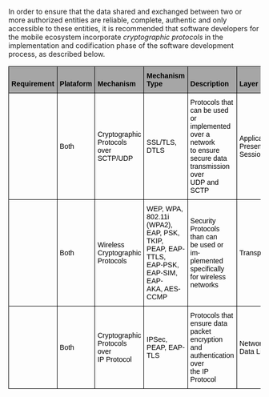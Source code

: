 In order to ensure that the data shared and exchanged between two or more authorized entities are reliable, complete, authentic and only accessible to these entities, it is recommended that software developers for the mobile ecosystem incorporate *cryptographic protocols* in the implementation and codification phase of the software development process, as described below.


<style type="text/css">
.tg  {border-collapse:collapse;border-spacing:0;}
.tg td{border-color:black;border-style:solid;border-width:1px;font-family:Arial, sans-serif;font-size:14px;
  overflow:hidden;padding:10px 5px;word-break:normal;}
.tg th{border-color:black;border-style:solid;border-width:1px;font-family:Arial, sans-serif;font-size:14px;
  font-weight:normal;overflow:hidden;padding:10px 5px;word-break:normal;}
.tg .tg-iuxe{background-color:#A6A6A6;font-weight:bold;text-align:left;vertical-align:bottom}
.tg .tg-7zrl{text-align:left;vertical-align:bottom}
</style>
<table class="tg">
<thead>
  <tr>
    <th class="tg-iuxe"><span style="font-weight:700;font-style:normal;text-decoration:none;color:black;background-color:#A6A6A6">Requirement</span></th>
    <th class="tg-iuxe"><span style="font-weight:700;font-style:normal;text-decoration:none;color:black;background-color:#A6A6A6">Plataform</span></th>
    <th class="tg-iuxe"><span style="font-weight:700;font-style:normal;text-decoration:none;color:black;background-color:#A6A6A6">Mechanism</span></th>
    <th class="tg-iuxe"><span style="font-weight:700;font-style:normal;text-decoration:none;color:black;background-color:#A6A6A6">Mechanism Type</span></th>
    <th class="tg-iuxe"><span style="font-weight:700;font-style:normal;text-decoration:none;color:black;background-color:#A6A6A6">Description</span></th>
    <th class="tg-iuxe"><span style="font-weight:700;font-style:normal;text-decoration:none;color:black;background-color:#A6A6A6">Layer</span></th>
  </tr>
</thead>
<tbody>
  <tr>
    <td class="tg-0lax"></td>
    <td class="tg-0lax"><span style="font-weight:400;font-style:normal;text-decoration:none;color:black">Both</span></td>
    <td class="tg-0lax"><span style="font-weight:400;font-style:normal;text-decoration:none;color:black">Cryptographic </span><br><span style="font-weight:400;font-style:normal;text-decoration:none;color:black">Protocols over </span><br><span style="font-weight:400;font-style:normal;text-decoration:none;color:black">SCTP/UDP</span></td>
    <td class="tg-0lax"><span style="font-weight:400;font-style:normal;text-decoration:none;color:black">SSL/TLS, DTLS</span> </td>
    <td class="tg-0lax"><span style="font-weight:400;font-style:normal;text-decoration:none;color:black">Protocols that can be used </span><br><span style="font-weight:400;font-style:normal;text-decoration:none;color:black">or implemented over a network </span><br><span style="font-weight:400;font-style:normal;text-decoration:none;color:black">to ensure secure data transmission over</span><br><span style="font-weight:400;font-style:normal;text-decoration:none;color:black"> UDP and SCTP</span> </td>
    <td class="tg-0lax"><span style="font-weight:400;font-style:normal;text-decoration:none;color:black">Application, </span><br><span style="font-weight:400;font-style:normal;text-decoration:none;color:black">Presentation, </span><br><span style="font-weight:400;font-style:normal;text-decoration:none;color:black">Session</span> </td>
  </tr>
  <tr>
    <td class="tg-0lax"></td>
    <td class="tg-0lax"><span style="font-weight:400;font-style:normal;text-decoration:none;color:black">Both</span></td>
    <td class="tg-0lax"><span style="font-weight:400;font-style:normal;text-decoration:none;color:black">Wireless </span><br><span style="font-weight:400;font-style:normal;text-decoration:none;color:black">Cryptographic </span><br><span style="font-weight:400;font-style:normal;text-decoration:none;color:black">Protocols</span></td>
    <td class="tg-0lax"><span style="font-weight:400;font-style:normal;text-decoration:none;color:black">WEP, WPA, 802.11i (WPA2), </span><br><span style="font-weight:400;font-style:normal;text-decoration:none;color:black">EAP, PSK, TKIP, PEAP, EAP-TTLS, </span><br><span style="font-weight:400;font-style:normal;text-decoration:none;color:black">EAP-PSK, EAP-SIM, EAP-</span><br><span style="font-weight:400;font-style:normal;text-decoration:none;color:black">AKA, AES-CCMP</span></td>
    <td class="tg-0lax"><span style="font-weight:400;font-style:normal;text-decoration:none;color:black">Security Protocols than can </span><br><span style="font-weight:400;font-style:normal;text-decoration:none;color:black">be used or im- plemented specifically </span><br><span style="font-weight:400;font-style:normal;text-decoration:none;color:black">for wireless networks</span> </td>
    <td class="tg-0lax"><span style="font-weight:400;font-style:normal;text-decoration:none;color:black">Transport</span> </td>
  </tr>
  <tr>
    <td class="tg-0lax"></td>
    <td class="tg-0lax"><span style="font-weight:400;font-style:normal;text-decoration:none;color:black">Both</span></td>
    <td class="tg-0lax"><span style="font-weight:400;font-style:normal;text-decoration:none;color:black">Cryptographic </span><br><span style="font-weight:400;font-style:normal;text-decoration:none;color:black">Protocols over </span><br><span style="font-weight:400;font-style:normal;text-decoration:none;color:black">IP Protocol</span></td>
    <td class="tg-0lax"><span style="font-weight:400;font-style:normal;text-decoration:none;color:black">IPSec, PEAP, EAP-TLS</span></td>
    <td class="tg-0lax"><span style="font-weight:400;font-style:normal;text-decoration:none;color:black">Protocols that ensure data packet </span><br><span style="font-weight:400;font-style:normal;text-decoration:none;color:black">encryption and authentication over </span><br><span style="font-weight:400;font-style:normal;text-decoration:none;color:black">the IP Protocol</span> <br></td>
    <td class="tg-0lax"><span style="font-weight:400;font-style:normal;text-decoration:none;color:black">Network and </span><br><span style="font-weight:400;font-style:normal;text-decoration:none;color:black">Data Link</span> </td>
  </tr>
</tbody>
</table>
